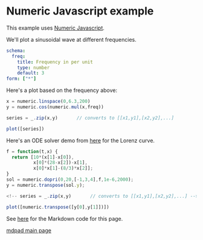 

# Numeric Javascript example

This example uses [Numeric Javascript](http://www.numericjs.com/). 

We'll plot a sinusoidal wave at different frequencies.

```yaml js=jsonForm
schema:
  freq:
    title: Frequency in per unit
    type: number
    default: 3
form: ["*"]
```

Here's a plot based on the frequency above:

```js
x = numeric.linspace(0,6.3,200)
y = numeric.cos(numeric.mul(x,freq))

series = _.zip(x,y)       // converts to [[x1,y1],[x2,y2],...]

plot([series])
```

Here's an ODE solver demo from
[here](http://www.numericjs.com/workshop.php?link=fdd38094da018f6071cb2d51d47c7fb3de869cb5dd0b4f3b677b480ce7ffbd31)
for the Lorenz curve.

```js
f = function(t,x) {
  return [10*(x[1]-x[0]),
          x[0]*(28-x[2])-x[1],
          x[0]*x[1]-(8/3)*x[2]];
}
sol = numeric.dopri(0,20,[-1,3,4],f,1e-6,2000);
y = numeric.transpose(sol.y);

<!-- series = _.zip(x,y)       // converts to [[x1,y1],[x2,y2],...] -->

plot([numeric.transpose([y[0],y[1]])])
```

See [here](numericjs.md) for the Markdown code for this page.

[mdpad main page](https://github.com/tshort/mdpad/tree/gh-pages)
